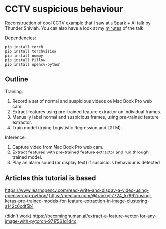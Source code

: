 # CCTV suspicious behaviour

Reconstruction of cool CCTV example that I saw at a Spark + AI [talk](https://databricks.com/session/analyzing-performance-bottlenecks-in-data-science-the-case-for-distributed-models-using-apache-spark) by Thunder Shiviah. You can also have a look at my [minutes](navigating-ml-jungle.md) of the talk.

Dependencies:

```
pip install torch
pip install torchvision
pip install numpy
pip install Pillow
pip install opencv-python
```

## Outline

Training:
1. Record a set of normal and suspicious videos on Mac Book Pro web cam.
1. Extract features using pre-trained feature extractor on individual frames.
1. Manually label normal and suspicious frames, using pre-trained feature extractor.
1. Train model (trying Logististic Regression and LSTM).

Inference:
1. Capture video from Mac Book Pro web cam.
1. Extract features with pre-trained feature extractor and run through trained model.
1. Play an alarm sound (or display text) if suspicious behaviour is detected

## Articles this tutorial is based

https://www.learnopencv.com/read-write-and-display-a-video-using-opencv-cpp-python/
https://medium.com/@franky07724_57962/using-keras-pre-trained-models-for-feature-extraction-in-image-clustering-a142c6cdf5b1

(didn't work) https://becominghuman.ai/extract-a-feature-vector-for-any-image-with-pytorch-9717561d1d4c
